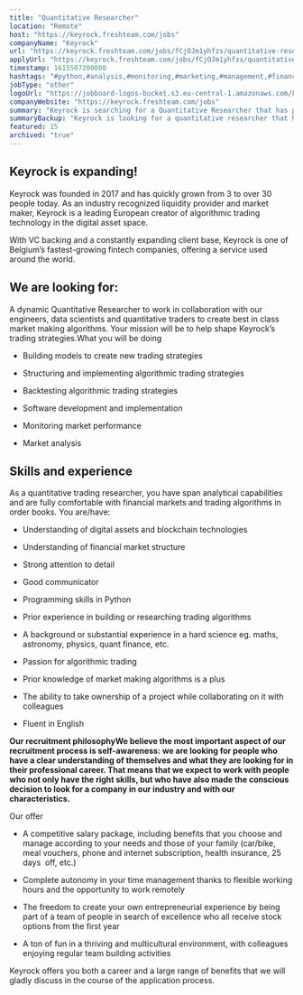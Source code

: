 ```yaml
---
title: "Quantitative Researcher"
location: "Remote"
host: "https://keyrock.freshteam.com/jobs"
companyName: "Keyrock"
url: "https://keyrock.freshteam.com/jobs/fCjOJm1yhfzs/quantitative-researcher-remote-possible"
applyUrl: "https://keyrock.freshteam.com/jobs/fCjOJm1yhfzs/quantitative-researcher-remote-possible#applicant-form"
timestamp: 1615507200000
hashtags: "#python,#analysis,#monitoring,#marketing,#management,#finance,#office,#English"
jobType: "other"
logoUrl: "https://jobboard-logos-bucket.s3.eu-central-1.amazonaws.com/keyrock"
companyWebsite: "https://keyrock.freshteam.com/jobs"
summary: "Keyrock is searching for a Quantitative Researcher that has prior experience in building or researching trading algorithms."
summaryBackup: "Keyrock is looking for a quantitative researcher that has experience in: #marketing, #management, #python."
featured: 15
archived: "true"
---
```


## Keyrock is expanding!

Keyrock was founded in 2017 and has quickly grown from 3 to over 30 people today. As an industry recognized liquidity provider and market maker, Keyrock is a leading European creator of algorithmic trading technology in the digital asset space.

With VC backing and a constantly expanding client base, Keyrock is one of Belgium’s fastest-growing fintech companies, offering a service used around the world.

## We are looking for:

A dynamic Quantitative Researcher to work in collaboration with our engineers, data scientists and quantitative traders to create best in class market making algorithms. Your mission will be to help shape Keyrock’s trading strategies.What you will be doing

*   Building models to create new trading strategies
    
*   Structuring and implementing algorithmic trading strategies
    
*   Backtesting algorithmic trading strategies
    
*   Software development and implementation
    
*   Monitoring market performance
    
*   Market analysis
    

## Skills and experience

As a quantitative trading researcher, you have span analytical capabilities and are fully comfortable with financial markets and trading algorithms in order books. You are/have:

*   Understanding of digital assets and blockchain technologies
    
*   Understanding of financial market structure
    
*   Strong attention to detail
    
*   Good communicator
    
*   Programming skills in Python
    
*   Prior experience in building or researching trading algorithms
    
*   A background or substantial experience in a hard science eg. maths, astronomy, physics, quant finance, etc.
    
*   Passion for algorithmic trading
    
*   Prior knowledge of market making algorithms is a plus
    
*   The ability to take ownership of a project while collaborating on it with colleagues
    
*   Fluent in English
    

**Our recruitment philosophyWe believe the most important aspect of our recruitment process is self-awareness: we are looking for people who have a clear understanding of themselves and what they are looking for in their professional career. That means that we expect to work with people who not only have the right skills, but who have also made the conscious decision to look for a company in our industry and with our characteristics.**

Our offer

*   A competitive salary package, including benefits that you choose and manage according to your needs and those of your family (car/bike, meal vouchers, phone and internet subscription, health insurance, 25 days  off, etc.) 
    
*   Complete autonomy in your time management thanks to flexible working hours and the opportunity to work remotely 
    
*   The freedom to create your own entrepreneurial experience by being part of a team of people in search of excellence who all receive stock options from the first year
    
*   A ton of fun in a thriving and multicultural environment, with colleagues enjoying regular team building activities 
    

Keyrock offers you both a career and a large range of benefits that we will gladly discuss in the course of the application process.
